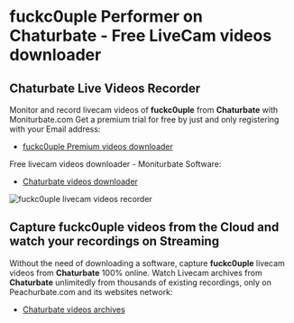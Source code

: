 # fuckc0uple Performer on Chaturbate - Free LiveCam videos downloader

## Chaturbate Live Videos Recorder

Monitor and record livecam videos of **fuckc0uple** from **Chaturbate** with Moniturbate.com
Get a premium trial for free by just and only registering with your Email address:
* [fuckc0uple Premium videos downloader](https://moniturbate.com/request-demo-licence-key.html)

Free livecam videos downloader - Moniturbate Software:
* [Chaturbate videos downloader](https://moniturbate.com/moniturbate-download-software.html)

![fuckc0uple livecam videos recorder](https://peachurnet.com/templates/moniturbate-software.png)


## Capture fuckc0uple videos from the Cloud and watch your recordings on Streaming

Without the need of downloading a software, capture **fuckc0uple** livecam videos from **Chaturbate** 100% online.
Watch Livecam archives from **Chaturbate** unlimitedly from thousands of existing recordings, only on Peachurbate.com and its websites network:
* [Chaturbate videos archives](https://peachurnet.com/)